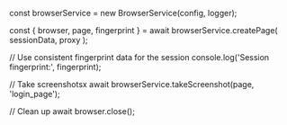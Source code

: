const browserService = new BrowserService(config, logger);

const { browser, page, fingerprint } = await browserService.createPage(
  sessionData,
  proxy
);

// Use consistent fingerprint data for the session
console.log('Session fingerprint:', fingerprint);

// Take screenshotsx
await browserService.takeScreenshot(page, 'login_page');

// Clean up
await browser.close();